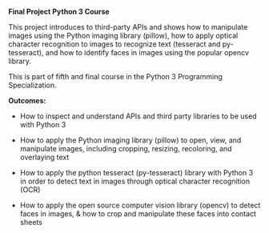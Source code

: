 **Final Project Python 3 Course**

This project introduces to third-party APIs and shows how to manipulate images using the Python imaging library (pillow), how to apply optical character recognition to images to recognize text (tesseract and py-tesseract), and how to identify faces in images using the popular opencv library. 

This is part of fifth and final course in the Python 3 Programming Specialization.

**Outcomes:**

- How to inspect and understand APIs and third party libraries to be used with Python 3

- How to apply the Python imaging library (pillow) to open, view, and manipulate images, including cropping, resizing, recoloring, and overlaying text

- How to apply the python tesseract (py-tesseract) library with Python 3 in order to detect text in images through optical character recognition (OCR)

- How to apply the open source computer vision library (opencv) to detect faces in images, & how to crop and manipulate these faces into contact sheets
